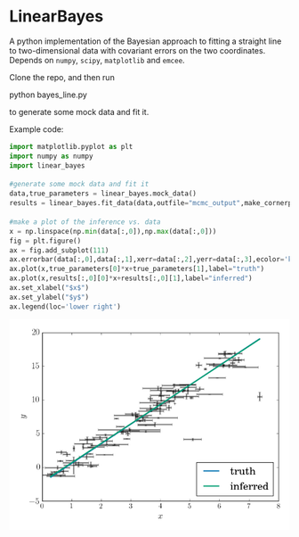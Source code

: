 # LinearBayes

A python implementation of the Bayesian approach to fitting a straight 
line to two-dimensional data with covariant errors on the two coordinates. 
Depends on `numpy`, `scipy`, `matplotlib` and `emcee`.

Clone the repo, and then run

python bayes_line.py

to generate some mock data and fit it.

Example code:

```python
import matplotlib.pyplot as plt
import numpy as numpy
import linear_bayes

#generate some mock data and fit it
data,true_parameters = linear_bayes.mock_data()
results = linear_bayes.fit_data(data,outfile="mcmc_output",make_cornerplot=False) 

#make a plot of the inference vs. data
x = np.linspace(np.min(data[:,0]),np.max(data[:,0]))
fig = plt.figure()
ax = fig.add_subplot(111)
ax.errorbar(data[:,0],data[:,1],xerr=data[:,2],yerr=data[:,3],ecolor='k',fmt='none',alpha=0.5)
ax.plot(x,true_parameters[0]*x+true_parameters[1],label="truth")
ax.plot(x,results[:,0][0]*x+results[:,0][1],label="inferred")
ax.set_xlabel("$x$")
ax.set_ylabel("$y$")
ax.legend(loc='lower right')
```

![Alt text](example.png?raw=true)